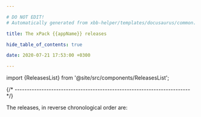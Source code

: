 ```yaml
---

# DO NOT EDIT!
# Automatically generated from xbb-helper/templates/docusaurus/common.

title: The xPack {{appName}} releases

hide_table_of_contents: true

date: 2020-07-21 17:53:00 +0300

---
```


import {ReleasesList} from '@site/src/components/ReleasesList';

{/* ------------------------------------------------------------------------ */}

The releases, in reverse chronological order are:

<ReleasesList />
